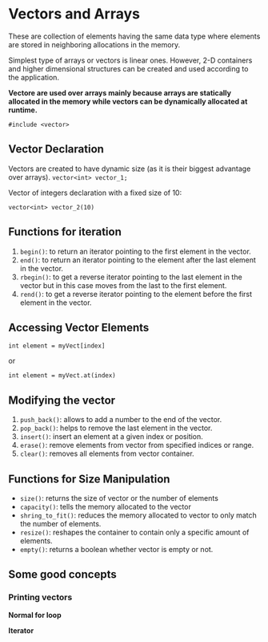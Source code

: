 # Vectors and Arrays
These are collection of elements having the same data type where elements are stored in neighboring allocations in the memory.

Simplest type of arrays or vectors is linear ones. However, 2-D containers and higher dimensional structures can be created and used according to the application.

**Vectore are used over arrays mainly because arrays are statically allocated in the memory while vectors can be dynamically allocated at runtime.**

`#include <vector>`

## Vector Declaration
Vectors are created to have dynamic size (as it is their biggest advantage over arrays).
```vector<int> vector_1;```

Vector of integers declaration with a fixed size of 10:

```vector<int> vector_2(10)```

## Functions for iteration
1. `begin()`: to return an iterator pointing to the first element in the vector.
2. `end()`: to return an iterator pointing to the element after the last element in the vector.
3. `rbegin()`: to get a reverse iterator pointing to the last element in the vector but in this case moves from the last to the first element.
4. `rend()`: to get a reverse iterator pointing to the element before the first element in the vector.

## Accessing Vector Elements

`int element = myVect[index]`

or

`int element = myVect.at(index)`

## Modifying the vector

1. `push_back()`: allows to add a number to the end of the vector.
2. `pop_back()`: helps to remove the last element in the vector.
3. `insert()`: insert an element at a given index or position.
4. `erase()`: remove elements from vector from specified indices or range.
5. `clear()`: removes all elements from vector container.

## Functions for Size Manipulation
* `size()`: returns the size of vector or the number of elements
* `capacity()`: tells the memory allocated to the vector
* `shring_to_fit()`: reduces the memory allocated to vector to only match the number of elements.
* `resize()`: reshapes the container to contain only a specific amount of elements.
* `empty()`: returns a boolean whether vector is empty or not.


## Some good concepts

### Printing vectors

**Normal for loop**


**Iterator**

